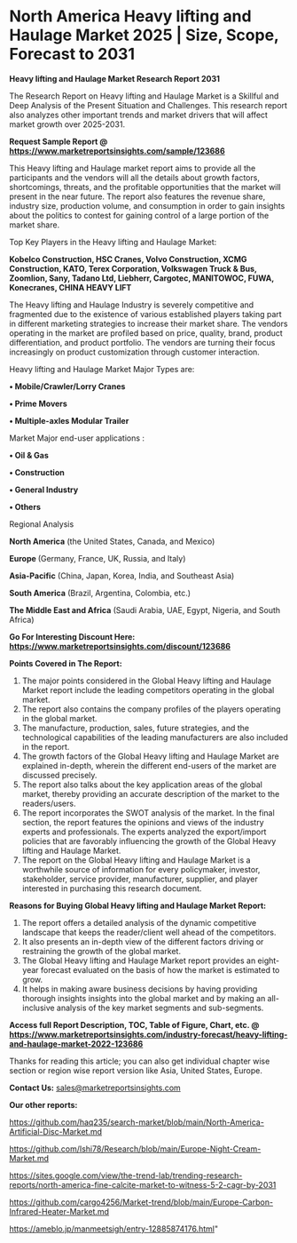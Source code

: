 # North America Heavy lifting and Haulage Market 2025 | Size, Scope, Forecast to 2031

<strong>Heavy lifting and Haulage Market Research Report 2031</strong>

The Research Report on Heavy lifting and Haulage Market is a Skillful and Deep Analysis of the Present Situation and Challenges. This research report also analyzes other important trends and market drivers that will affect market growth over 2025-2031.

<strong>Request Sample Report @ <a href=https://www.marketreportsinsights.com/sample/123686>https://www.marketreportsinsights.com/sample/123686</a></strong>

This Heavy lifting and Haulage market report aims to provide all the participants and the vendors will all the details about growth factors, shortcomings, threats, and the profitable opportunities that the market will present in the near future. The report also features the revenue share, industry size, production volume, and consumption in order to gain insights about the politics to contest for gaining control of a large portion of the market share.

Top Key Players in the Heavy lifting and Haulage Market:

<strong>Kobelco Construction, HSC Cranes, Volvo Construction, XCMG Construction, KATO, Terex Corporation, Volkswagen Truck & Bus, Zoomlion, Sany, Tadano Ltd, Liebherr, Cargotec, MANITOWOC, FUWA, Konecranes, CHINA HEAVY LIFT</strong>

The Heavy lifting and Haulage Industry is severely competitive and fragmented due to the existence of various established players taking part in different marketing strategies to increase their market share. The vendors operating in the market are profiled based on price, quality, brand, product differentiation, and product portfolio. The vendors are turning their focus increasingly on product customization through customer interaction.

Heavy lifting and Haulage Market Major Types are:

<strong>• Mobile/Crawler/Lorry Cranes

• Prime Movers

• Multiple-axles Modular Trailer</strong>

Market Major end-user applications :

<strong>• Oil & Gas

• Construction

• General Industry

• Others</strong>

Regional Analysis

</u><strong><b>North America</b></strong> (the United States, Canada, and Mexico)

<strong><b>Europe </b></strong>(Germany, France, UK, Russia, and Italy)

<strong><b>Asia-Pacific</b></strong> (China, Japan, Korea, India, and Southeast Asia)

<strong><b>South America</b></strong> (Brazil, Argentina, Colombia, etc.)

<strong><b>The Middle East and Africa</b></strong> (Saudi Arabia, UAE, Egypt, Nigeria, and South Africa)

<strong>Go For Interesting Discount Here: <a href=https://www.marketreportsinsights.com/discount/123686>https://www.marketreportsinsights.com/discount/123686</a></strong>

<strong>Points Covered in The Report:</strong>
<ol>
  <li>The major points considered in the Global Heavy lifting and Haulage Market report include the leading competitors operating in the global market.</li>
  <li>The report also contains the company profiles of the players operating in the global market.</li>
  <li>The manufacture, production, sales, future strategies, and the technological capabilities of the leading manufacturers are also included in the report.</li>
  <li>The growth factors of the Global Heavy lifting and Haulage Market are explained in-depth, wherein the different end-users of the market are discussed precisely.</li>
  <li>The report also talks about the key application areas of the global market, thereby providing an accurate description of the market to the readers/users.</li>
  <li>The report incorporates the SWOT analysis of the market. In the final section, the report features the opinions and views of the industry experts and professionals. The experts analyzed the export/import policies that are favorably influencing the growth of the Global Heavy lifting and Haulage Market.</li>
  <li>The report on the Global Heavy lifting and Haulage Market is a worthwhile source of information for every policymaker, investor, stakeholder, service provider, manufacturer, supplier, and player interested in purchasing this research document.</li>
</ol>
<strong>Reasons for Buying Global Heavy lifting and Haulage Market Report:</strong>

<ol>
  <li>The report offers a detailed analysis of the dynamic competitive landscape that keeps the reader/client well ahead of the competitors.</li>
  <li>It also presents an in-depth view of the different factors driving or restraining the growth of the global market.</li>
  <li>The Global Heavy lifting and Haulage Market report provides an eight-year forecast evaluated on the basis of how the market is estimated to grow.</li>
  <li>It helps in making aware business decisions by having providing thorough insights insights into the global market and by making an all-inclusive analysis of the key market segments and sub-segments.</li>
</ol>
<strong>Access full Report Description, TOC, Table of Figure, Chart, etc. @ <a href=https://www.marketreportsinsights.com/industry-forecast/heavy-lifting-and-haulage-market-2022-123686>https://www.marketreportsinsights.com/industry-forecast/heavy-lifting-and-haulage-market-2022-123686</a></strong>


Thanks for reading this article; you can also get individual chapter wise section or region wise report version like Asia, United States, Europe.

<strong>Contact Us:</strong>
sales@marketreportsinsights.com

<strong>Our other reports:</strong>

<a href=https://github.com/haq235/search-market/blob/main/North-America-Artificial-Disc-Market.md>https://github.com/haq235/search-market/blob/main/North-America-Artificial-Disc-Market.md</a>

<a href=https://github.com/Ishi78/Research/blob/main/Europe-Night-Cream-Market.md>https://github.com/Ishi78/Research/blob/main/Europe-Night-Cream-Market.md</a>

<a href=https://sites.google.com/view/the-trend-lab/trending-research-reports/north-america-fine-calcite-market-to-witness-5-2-cagr-by-2031>https://sites.google.com/view/the-trend-lab/trending-research-reports/north-america-fine-calcite-market-to-witness-5-2-cagr-by-2031</a>

<a href=https://github.com/cargo4256/Market-trend/blob/main/Europe-Carbon-Infrared-Heater-Market.md>https://github.com/cargo4256/Market-trend/blob/main/Europe-Carbon-Infrared-Heater-Market.md</a>

<a href=https://ameblo.jp/manmeetsigh/entry-12885874176.html>https://ameblo.jp/manmeetsigh/entry-12885874176.html</a>"
